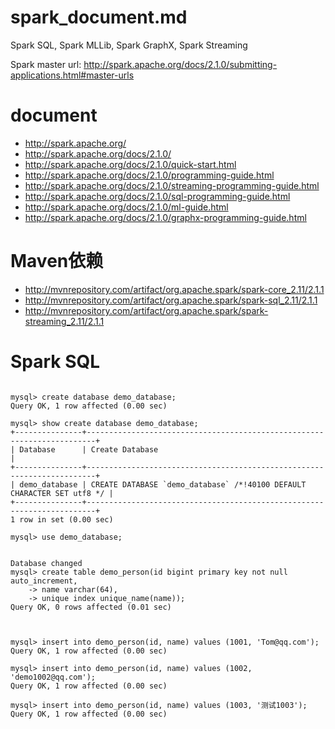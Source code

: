 
# spark_document.md  

Spark SQL, Spark MLLib, Spark GraphX, Spark Streaming  

Spark master url: http://spark.apache.org/docs/2.1.0/submitting-applications.html#master-urls  


# document  

- http://spark.apache.org/  
- http://spark.apache.org/docs/2.1.0/  
- http://spark.apache.org/docs/2.1.0/quick-start.html  
- http://spark.apache.org/docs/2.1.0/programming-guide.html  
- http://spark.apache.org/docs/2.1.0/streaming-programming-guide.html  
- http://spark.apache.org/docs/2.1.0/sql-programming-guide.html  
- http://spark.apache.org/docs/2.1.0/ml-guide.html  
- http://spark.apache.org/docs/2.1.0/graphx-programming-guide.html  



# Maven依赖  

- http://mvnrepository.com/artifact/org.apache.spark/spark-core_2.11/2.1.1  
- http://mvnrepository.com/artifact/org.apache.spark/spark-sql_2.11/2.1.1  
- http://mvnrepository.com/artifact/org.apache.spark/spark-streaming_2.11/2.1.1  






# Spark SQL  

```  

mysql> create database demo_database;
Query OK, 1 row affected (0.00 sec)

mysql> show create database demo_database;
+---------------+------------------------------------------------------------------------+
| Database      | Create Database                                                        |
+---------------+------------------------------------------------------------------------+
| demo_database | CREATE DATABASE `demo_database` /*!40100 DEFAULT CHARACTER SET utf8 */ |
+---------------+------------------------------------------------------------------------+
1 row in set (0.00 sec)

mysql> use demo_database;


Database changed
mysql> create table demo_person(id bigint primary key not null auto_increment,
    -> name varchar(64),
    -> unique index unique_name(name));
Query OK, 0 rows affected (0.01 sec)



mysql> insert into demo_person(id, name) values (1001, 'Tom@qq.com');
Query OK, 1 row affected (0.00 sec)

mysql> insert into demo_person(id, name) values (1002, 'demo1002@qq.com');
Query OK, 1 row affected (0.00 sec)

mysql> insert into demo_person(id, name) values (1003, '测试1003');
Query OK, 1 row affected (0.00 sec)



```  



